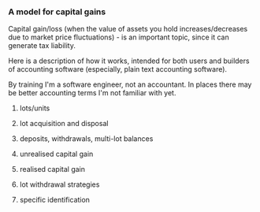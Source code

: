 ### A model for capital gains

Capital gain/loss (when the value of assets you hold increases/decreases
due to market price fluctuations) - is an important topic, since it can
generate tax liability.

Here is a description of how it works, intended for both users and
builders of accounting software (especially, plain text accounting
software).

By training I'm a software engineer, not an accountant. In places there
may be better accounting terms I'm not familiar with yet.

1.  lots/units

2.  lot acquisition and disposal

3.  deposits, withdrawals, multi-lot balances

4.  unrealised capital gain

5.  realised capital gain

6.  lot withdrawal strategies

7.  specific identification
